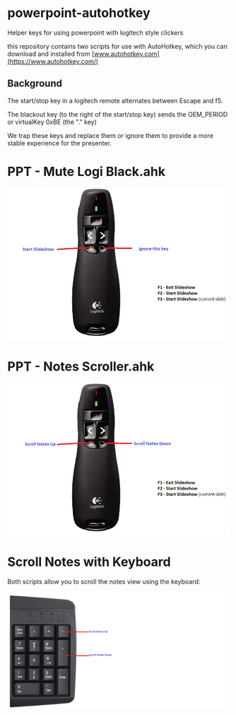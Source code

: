 # powerpoint-autohotkey

Helper keys for using powerpoint with logitech style clickers

this repository contains two scripts for use with AutoHotkey, which you can download and installed from [www.autohotkey.com](https://www.autohotkey.com/)

Background
---

The start/stop key in a logitech remote alternates between Escape and f5.

The blackout key (to the right of the start/stop key) sends the OEM_PERIOD or virtualKey 0xBE (the "." key)

We trap these keys and replace them or ignore them to provide a more stable experience for the presenter.


PPT - Mute Logi Black.ahk
===

![image](https://github.com/jonathan-annett/powerpoint-autohotkey/blob/c8f7bb48a84fda4a0b1bf49dbfd33902ac61cb8a/Ignore%20Blackout.png)




PPT - Notes Scroller.ahk
===

![image](https://github.com/jonathan-annett/powerpoint-autohotkey/blob/24269185b5a01e2eecdb6220af85b3fc9cd09f08/Notes%20Scroller.png)


Scroll Notes with Keyboard
===
Both scripts allow you to scroll the notes view using the keyboard:

![image](https://github.com/jonathan-annett/powerpoint-autohotkey/blob/2d8a0b8ad5f11a60e1561ac38a9c35616512d055/key%20scroll.png)

